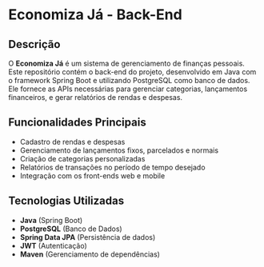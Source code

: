 # Economiza Já - Back-End

## Descrição
O **Economiza Já** é um sistema de gerenciamento de finanças pessoais. Este repositório contém o back-end do projeto, desenvolvido em Java com o framework Spring Boot e utilizando PostgreSQL como banco de dados. Ele fornece as APIs necessárias para gerenciar categorias, lançamentos financeiros, e gerar relatórios de rendas e despesas.

## Funcionalidades Principais
- Cadastro de rendas e despesas
- Gerenciamento de lançamentos fixos, parcelados e normais
- Criação de categorias personalizadas
- Relatórios de transações no período de tempo desejado
- Integração com os front-ends web e mobile

## Tecnologias Utilizadas
- **Java** (Spring Boot)
- **PostgreSQL** (Banco de Dados)
- **Spring Data JPA** (Persistência de dados)
- **JWT** (Autenticação)
- **Maven** (Gerenciamento de dependências)
